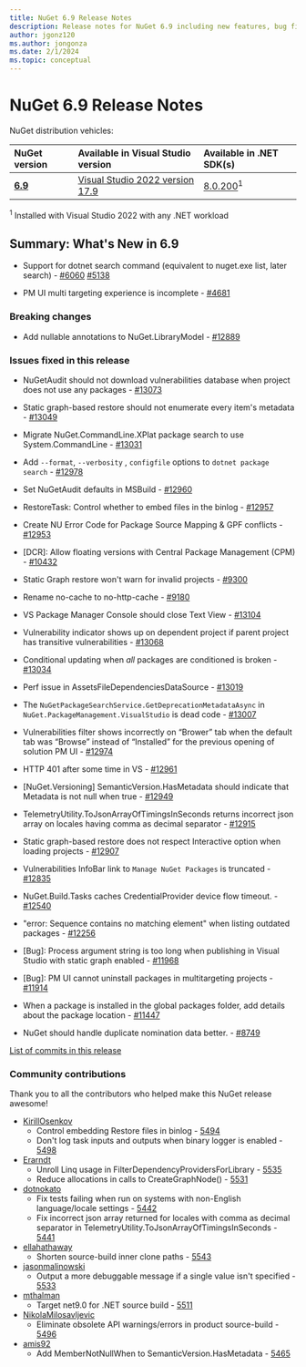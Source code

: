 ```yaml
---
title: NuGet 6.9 Release Notes
description: Release notes for NuGet 6.9 including new features, bug fixes, and DCRs.
author: jgonz120
ms.author: jongonza
ms.date: 2/1/2024
ms.topic: conceptual
---
```


# NuGet 6.9 Release Notes

NuGet distribution vehicles:

| NuGet version | Available in Visual Studio version | Available in .NET SDK(s) |
|:---|:---|:---|
| [**6.9**](https://nuget.org/downloads) | [Visual Studio 2022 version 17.9](https://visualstudio.microsoft.com/downloads/) | [8.0.200](https://dotnet.microsoft.com/download/dotnet/8.0)<sup>1</sup> |

<sup>1</sup> Installed with Visual Studio 2022 with any .NET workload

## Summary: What's New in 6.9

* Support for dotnet search command (equivalent to nuget.exe list, later search) - [#6060](https://github.com/NuGet/Home/issues/6060) [#5138](https://github.com/NuGet/Home/issues/5138)

* PM UI multi targeting experience is incomplete - [#4681](https://github.com/NuGet/Home/issues/4681)

### Breaking changes

* Add nullable annotations to NuGet.LibraryModel - [#12889](https://github.com/NuGet/Home/issues/12889)

### Issues fixed in this release

* NuGetAudit should not download vulnerabilities database when project does not use any packages - [#13073](https://github.com/NuGet/Home/issues/13073)

* Static graph-based restore should not enumerate every item's metadata - [#13049](https://github.com/NuGet/Home/issues/13049)

* Migrate NuGet.CommandLine.XPlat package search to use System.CommandLine - [#13031](https://github.com/NuGet/Home/issues/13031)

* Add `--format`, `--verbosity` , `configfile` options to `dotnet package search` - [#12978](https://github.com/NuGet/Home/issues/12978)

* Set NuGetAudit defaults in MSBuild - [#12960](https://github.com/NuGet/Home/issues/12960)

* RestoreTask: Control whether to embed files in the binlog - [#12957](https://github.com/NuGet/Home/issues/12957)

* Create NU Error Code for Package Source Mapping & GPF conflicts - [#12953](https://github.com/NuGet/Home/issues/12953)

* [DCR]: Allow floating versions with Central Package Management (CPM) - [#10432](https://github.com/NuGet/Home/issues/10432)

* Static Graph restore won't warn for invalid projects - [#9300](https://github.com/NuGet/Home/issues/9300)

* Rename no-cache to no-http-cache - [#9180](https://github.com/NuGet/Home/issues/9180)

* VS Package Manager Console should close Text View - [#13104](https://github.com/NuGet/Home/issues/13104)

* Vulnerability indicator shows up on dependent project if parent project has transitive vulnerabilities - [#13068](https://github.com/NuGet/Home/issues/13068)

* Conditional updating when *all*  packages are conditioned is broken - [#13034](https://github.com/NuGet/Home/issues/13034)

* Perf issue in AssetsFileDependenciesDataSource - [#13019](https://github.com/NuGet/Home/issues/13019)

* The `NuGetPackageSearchService.GetDeprecationMetadataAsync` in `NuGet.PackageManagement.VisualStudio` is dead code - [#13007](https://github.com/NuGet/Home/issues/13007)

* Vulnerabilities filter shows incorrectly on “Brower” tab when the default tab was “Browse” instead of “Installed” for the previous opening of solution PM UI   - [#12974](https://github.com/NuGet/Home/issues/12974)

* HTTP 401 after some time in VS - [#12961](https://github.com/NuGet/Home/issues/12961)

* [NuGet.Versioning] SemanticVersion.HasMetadata should indicate that Metadata is not null when true - [#12949](https://github.com/NuGet/Home/issues/12949)

* TelemetryUtility.ToJsonArrayOfTimingsInSeconds returns incorrect json array on locales having comma as decimal separator - [#12915](https://github.com/NuGet/Home/issues/12915)

* Static graph-based restore does not respect Interactive option when loading projects - [#12907](https://github.com/NuGet/Home/issues/12907)

* Vulnerabilities InfoBar link to `Manage NuGet Packages` is truncated - [#12835](https://github.com/NuGet/Home/issues/12835)

* NuGet.Build.Tasks caches CredentialProvider device flow timeout. - [#12540](https://github.com/NuGet/Home/issues/12540)

* "error: Sequence contains no matching element" when listing outdated packages - [#12256](https://github.com/NuGet/Home/issues/12256)

* [Bug]: Process argument string is too long when publishing in Visual Studio with static graph enabled - [#11968](https://github.com/NuGet/Home/issues/11968)

* [Bug]: PM UI cannot uninstall packages in multitargeting projects - [#11914](https://github.com/NuGet/Home/issues/11914)

* When a package is installed in the global packages folder, add details about the package location - [#11447](https://github.com/NuGet/Home/issues/11447)

* NuGet should handle duplicate nomination data better.  - [#8749](https://github.com/NuGet/Home/issues/8749)

[List of commits in this release](https://github.com/NuGet/NuGet.Client/compare/6.9.0.74...6.8.0.131)

### Community contributions

Thank you to all the contributors who helped make this NuGet release awesome!

* [KirillOsenkov](https://github.com/KirillOsenkov)
  * Control embedding Restore files in binlog - [5494](https://github.com/NuGet/NuGet.Client/pull/5494)
  * Don't log task inputs and outputs when binary logger is enabled - [5498](https://github.com/NuGet/NuGet.Client/pull/5498)
* [Erarndt](https://github.com/Erarndt)
  * Unroll Linq usage in FilterDependencyProvidersForLibrary - [5535](https://github.com/NuGet/NuGet.Client/pull/5535)
  * Reduce allocations in calls to CreateGraphNode() - [5531](https://github.com/NuGet/NuGet.Client/pull/5531)
* [dotnokato](https://github.com/dotnokato)
  * Fix tests failing when run on systems with non-English language/locale settings - [5442](https://github.com/NuGet/NuGet.Client/pull/5442)
  * Fix incorrect json array returned for locales with comma as decimal separator in TelemetryUtility.ToJsonArrayOfTimingsInSeconds - [5441](https://github.com/NuGet/NuGet.Client/pull/5441)
* [ellahathaway](https://github.com/ellahathaway)
  * Shorten source-build inner clone paths - [5543](https://github.com/NuGet/NuGet.Client/pull/5543)
* [jasonmalinowski](https://github.com/jasonmalinowski)
  * Output a more debuggable message if a single value isn't specified - [5533](https://github.com/NuGet/NuGet.Client/pull/5533)
* [mthalman](https://github.com/mthalman)
  * Target net9.0 for .NET source build - [5511](https://github.com/NuGet/NuGet.Client/pull/5511)
* [NikolaMilosavljevic](https://github.com/NikolaMilosavljevic)
  * Eliminate obsolete API warnings/errors in product source-build - [5496](https://github.com/NuGet/NuGet.Client/pull/5496)
* [amis92](https://github.com/amis92)
  * Add MemberNotNullWhen to SemanticVersion.HasMetadata - [5465](https://github.com/NuGet/NuGet.Client/pull/5465)